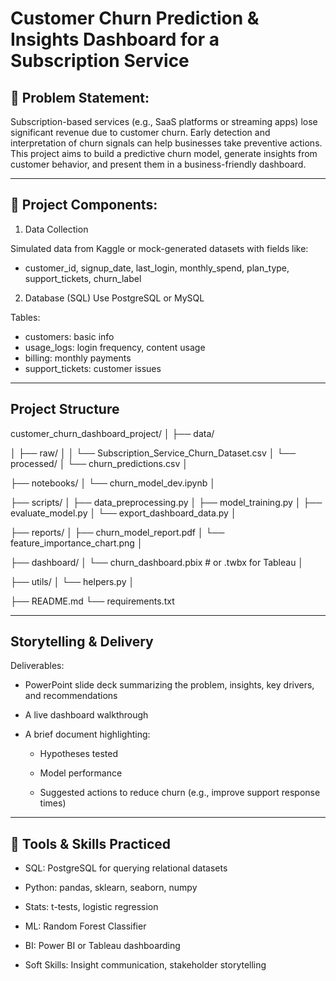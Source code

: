 # Customer Churn Prediction & Insights Dashboard for a Subscription Service

## 📌 Problem Statement:
Subscription-based services (e.g., SaaS platforms or streaming apps) lose significant revenue due to customer churn. Early detection and interpretation of churn signals can help businesses take preventive actions. This project aims to build a predictive churn model, generate insights from customer behavior, and present them in a business-friendly dashboard.

---

## 🧱 Project Components:
1. Data Collection

Simulated data from Kaggle or mock-generated datasets with fields like:

- customer_id, signup_date, last_login, monthly_spend, plan_type, support_tickets, churn_label

2. Database (SQL)
Use PostgreSQL or MySQL

Tables:

- customers: basic info
- usage_logs: login frequency, content usage
- billing: monthly payments
- support_tickets: customer issues

---

## Project Structure
customer_churn_dashboard_project/
│
├── data/

│   ├── raw/
│   │   └── Subscription_Service_Churn_Dataset.csv
│   └── processed/
│       └── churn_predictions.csv
│

├── notebooks/
│   └── churn_model_dev.ipynb
│

├── scripts/
│   ├── data_preprocessing.py
│   ├── model_training.py
│   ├── evaluate_model.py
│   └── export_dashboard_data.py
│

├── reports/
│   ├── churn_model_report.pdf
│   └── feature_importance_chart.png
│

├── dashboard/
│   └── churn_dashboard.pbix  # or .twbx for Tableau
│

├── utils/
│   └── helpers.py
│

├── README.md
└── requirements.txt

---

## Storytelling & Delivery
Deliverables:

- PowerPoint slide deck summarizing the problem, insights, key drivers, and recommendations

- A live dashboard walkthrough

- A brief document highlighting:

  - Hypotheses tested

  - Model performance

  - Suggested actions to reduce churn (e.g., improve support response times)

---

## 🧠 Tools & Skills Practiced
- SQL: PostgreSQL for querying relational datasets

- Python: pandas, sklearn, seaborn, numpy

- Stats: t-tests, logistic regression

- ML: Random Forest Classifier

- BI: Power BI or Tableau dashboarding

- Soft Skills: Insight communication, stakeholder storytelling

